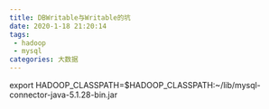 ```yaml
---
title: DBWritable与Writable的坑
date: 2020-1-18 21:20:14
tags:
 - hadoop
 - mysql
categories: 大数据
---
```


export HADOOP_CLASSPATH=$HADOOP_CLASSPATH:~/lib/mysql-connector-java-5.1.28-bin.jar